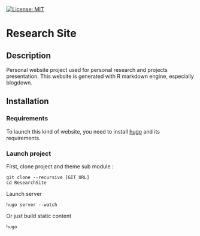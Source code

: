 [![License: MIT](https://img.shields.io/badge/License-MIT-blue.svg)](https://github.com/jbuisine/ResearchSite/blob/master/LICENSE)

# Research Site

## Description

Personal website project used for personal research and projects presentation. This website is generated with R markdown engine, especially blogdown.

## Installation

### Requirements

To launch this kind of website, you need to install [hugo](https://gohugo.io/) and its requirements.

### Launch project

First, clone project and theme sub module :

```
git clone --recursive [GIT_URL]
cd ResearchSite
```

Launch server
```
hugo server --watch
```

Or just build static content
```
hugo
```
